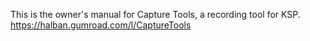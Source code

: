 This is the owner's manual for Capture Tools, a recording tool for KSP.
https://halban.gumroad.com/l/CaptureTools
